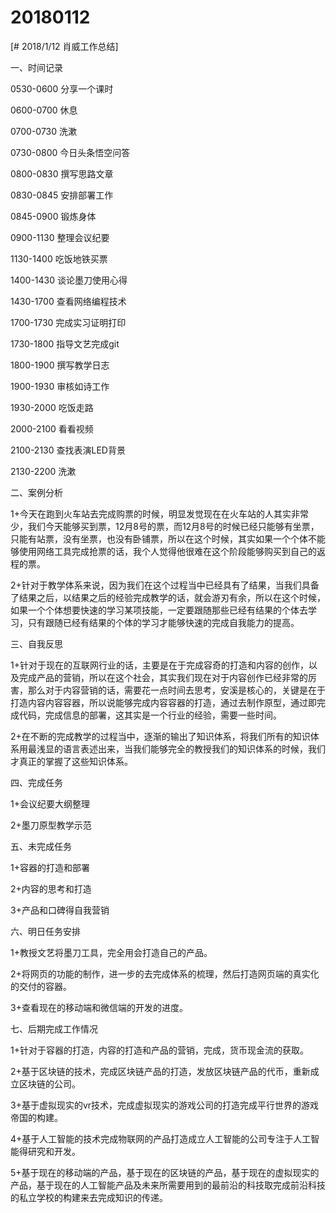 # 20180112

[# 2018/1/12 肖威工作总结]


一、时间记录

0530-0600 分享一个课时

0600-0700 休息

0700-0730 洗漱

0730-0800 今日头条悟空问答

0800-0830 撰写思路文章

0830-0845 安排部署工作

0845-0900 锻炼身体

0900-1130 整理会议纪要

1130-1400 吃饭地铁买票

1400-1430 谈论墨刀使用心得

1430-1700 查看网络编程技术

1700-1730 完成实习证明打印

1730-1800 指导文艺完成git

1800-1900 撰写教学日志

1900-1930 审核如诗工作

1930-2000 吃饭走路

2000-2100 看看视频

2100-2130 查找表演LED背景

2130-2200 洗漱

二、案例分析

1+今天在跑到火车站去完成购票的时候，明显发觉现在在火车站的人其实非常少，我们今天能够买到票，12月8号的票，而12月8号的时候已经只能够有坐票，只能有站票，没有坐票，也没有卧铺票，所以在这个时候，其实如果一个个体不能够使用网络工具完成抢票的话，我个人觉得他很难在这个阶段能够购买到自己的返程的票。

2+针对于教学体系来说，因为我们在这个过程当中已经具有了结果，当我们具备了结果之后，以结果之后的经验完成教学的话，就会游刃有余，所以在这个时候，如果一个个体想要快速的学习某项技能，一定要跟随那些已经有结果的个体去学习，只有跟随已经有结果的个体的学习才能够快速的完成自我能力的提高。

三、自我反思

1+针对于现在的互联网行业的话，主要是在于完成容奇的打造和内容的创作，以及完成产品的营销，所以在这个社会，其实我们现在对于内容创作已经非常的厉害，那么对于内容营销的话，需要花一点时间去思考，安溪是核心的，关键是在于打造内容内容容器，所以说能够完成内容容器的打造，通过去制作原型，通过即完成代码，完成信息的部署，这其实是一个行业的经验，需要一些时间。

2+在不断的完成教学的过程当中，逐渐的输出了知识体系，将我们所有的知识体系用最浅显的语言表述出来，当我们能够完全的教授我们的知识体系的时候，我们才真正的掌握了这些知识体系。

四、完成任务

1+会议纪要大纲整理

2+墨刀原型教学示范

五、未完成任务

1+容器的打造和部署

2+内容的思考和打造

3+产品和口碑得自我营销

六、明日任务安排

1+教授文艺将墨刀工具，完全用会打造自己的产品。

2+将网页的功能的制作，进一步的去完成体系的梳理，然后打造网页端的真实化的交付的容器。

3+查看现在的移动端和微信端的开发的进度。

七、后期完成工作情况

1+针对于容器的打造，内容的打造和产品的营销，完成，货币现金流的获取。

2+基于区块链的技术，完成区块链产品的打造，发放区块链产品的代币，重新成立区块链的公司。

3+基于虚拟现实的vr技术，完成虚拟现实的游戏公司的打造完成平行世界的游戏帝国的构建。

4+基于人工智能的技术完成物联网的产品打造成立人工智能的公司专注于人工智能得研究和开发。

5+基于现在的移动端的产品，基于现在的区块链的产品，基于现在的虚拟现实的产品，基于现在的人工智能产品及未来所需要用到的最前沿的科技取完成前沿科技的私立学校的构建来去完成知识的传递。

